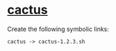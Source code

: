 # [cactus](https://hpc.nih.gov/apps/cactus.html)

Create the following symbolic links:
```
cactus -> cactus-1.2.3.sh
```
